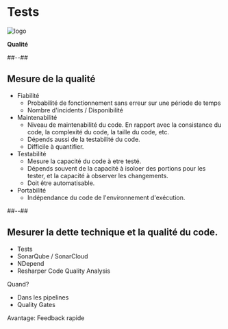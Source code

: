 <!-- .slide: class="transition bg-green" -->

# Tests
![logo](./assets/images/services/test/logo.svg)

**Qualité**

##--##
## Mesure de la qualité

- Fiabilité
    - Probabilité de fonctionnement sans erreur sur une période de temps
    - Nombre d'incidents / Disponibilité
- Maintenabilité
    - Niveau de maintenabilité du code. En rapport avec la consistance du code, la complexité du code, la taille du code, etc.
    - Dépends aussi de la testabilité du code.
    - Difficile à quantifier.
- Testabilité
    - Mesure la capacité du code à etre testé. 
    - Dépends souvent de la capacité à isoloer des portions pour les tester, et la capacité à observer les changements.
    - Doit être automatisable.
- Portabilité
    - Indépendance du code de l'environnement d'exécution.


##--##
## Mesurer la dette technique et la qualité du code.

- Tests
- SonarQube / SonarCloud
- NDepend
- Resharper Code Quality Analysis

Quand?
- Dans les pipelines
- Quality Gates

<div class="tip">
Avantage: Feedback rapide
</div>